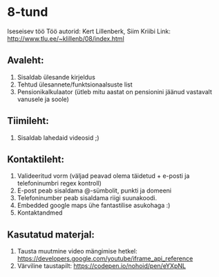 # 8-tund
Iseseisev töö
Töö autorid: Kert Lillenberk, Siim Kriibi
Link: http://www.tlu.ee/~klillenb/08/index.html

## Avaleht:
1. Sisaldab ülesande kirjeldus
1. Tehtud ülesannete/funktsionaalsuste list
1. Pensionikalkulaator (ütleb mitu aastat on pensionini jäänud vastavalt vanusele ja soole)

## Tiimileht:
1. Sisaldab lahedaid videosid ;)

## Kontaktileht:
1. Valideeritud vorm (väljad peavad olema täidetud + e-posti ja telefoninumbri regex kontroll)
2. E-post peab sisaldama @-sümbolit, punkti ja domeeni
3. Telefoninumber peab sisaldama riigi suunakoodi.
4. Embedded google maps ühe fantastilise asukohaga :)
5. Kontaktandmed

## Kasutatud materjal:
1. Tausta muutmine video mängimise hetkel: https://developers.google.com/youtube/iframe_api_reference
2. Värviline taustapilt: https://codepen.io/nohoid/pen/eYXpNL
